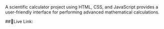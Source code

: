 A scientific calculator project using HTML, CSS, and JavaScript provides a user-friendly interface for performing advanced mathematical calculations.

##🔗Live Link:
